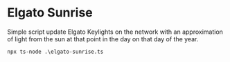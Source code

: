 Elgato Sunrise
==============

Simple script update Elgato Keylights on the network with an approximation of light from the sun at that point in the day on that day of the year.

```
npx ts-node .\elgato-sunrise.ts
```